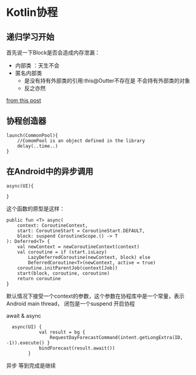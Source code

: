 # Kotlin协程


## 递归学习开始 
首先说一下Block是否会造成内存泄漏：

- 内部类 ：天生不会
- 匿名内部类
  + 是没有持有外部类的引用:this@Outter不存在是 不会持有外部类的对象
  + 反之亦然

[from this post](https://www.jianshu.com/p/0ee88812d73e)


## 协程创造器

````
launch(CommonPool){
    //ComomPool is an object defined in the library
    delay(..time..)
}
````

## 在Android中的异步调用
````
async(UI){

}
````

这个函数的原型是这样：
````
public fun <T> async(
    context: CoroutineContext,
    start: CoroutineStart = CoroutineStart.DEFAULT,
    block: suspend CoroutineScope.() -> T
): Deferred<T> {
    val newContext = newCoroutineContext(context)
    val coroutine = if (start.isLazy)
        LazyDeferredCoroutine(newContext, block) else
        DeferredCoroutine<T>(newContext, active = true)
    coroutine.initParentJob(context[Job])
    start(block, coroutine, coroutine)
    return coroutine
}
````
默认情况下接受一个context的参数，这个参数在协程库中是一个常量，表示Android main thread， 闭包是一个suspend 开启协程 

await & async
````
  async(UI) {
            val result = bg {
                RequestDayForecastCommand(intent.getLongExtra(ID, -1)).execute() }
            bindForecast(result.await())
        }

````
异步 等到完成是继续
